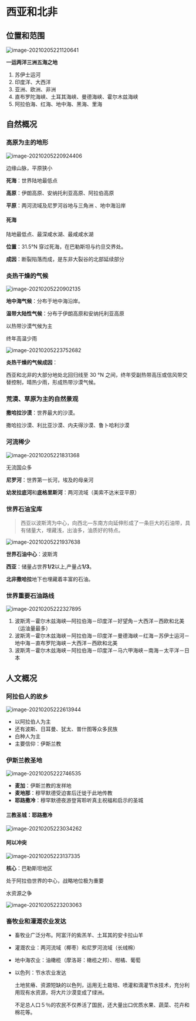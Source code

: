 # 西亚和北非

## 位置和范围

![image-20210205221120641](https://img-1251985644.file.myqcloud.com/images/image-20210205221120641.png)

**一运两洋三洲五海之地**

1. 苏伊士运河
2. 印度洋、大西洋
3. 亚洲、欧洲、非洲
4. 直布罗陀海峡、土耳其海峡、曼德海峡、霍尔木兹海峡
5. 阿拉伯海、红海、地中海、黑海、里海

## 自然概况

### **高原为主**的地形

![image-20210205220924406](https://img-1251985644.file.myqcloud.com/images/image-20210205220924406.png)

边缘山脉，平原狭小

**死海**：世界陆地最低点

**高原**：伊朗高原、安纳托利亚高原、阿拉伯高原

**平原**：两河流域及尼罗河谷地与三角洲 、地中海沿岸

#### 死海

陆地最低点、最深咸水湖、最咸咸水湖

**位置**：31.5°N 穿过死海，在巴勒斯坦与约旦交界处。

**成因**：断裂陷落而成，是东非大裂谷的北部延续部分

### **炎热干燥**的气候

![image-20210205220902135](https://img-1251985644.file.myqcloud.com/images/image-20210205220902135.png)

**地中海气候**：分布于地中海沿岸。

**温带大陆性气候**：分布于伊朗高原和安纳托利亚高原

以热带沙漠气候为主

终年高温少雨

![image-20210205223752682](https://img-1251985644.file.myqcloud.com/images/image-20210205223752682.png)

**炎热干燥的气候成因**：

西亚和北非的大部分地处北回归线至 30 °N 之间，终年受副热带高压或信风带交替控制，晴热少雨，形成热带沙漠气候。

### **荒漠、草原为主**的自然景观

**撒哈拉沙漠**：世界最大的沙漠。

撒哈拉沙漠、利比亚沙漠、内夫得沙漠、鲁卜哈利沙漠

### 河流稀少

![image-20210205221831368](https://img-1251985644.file.myqcloud.com/images/image-20210205221831368.png)

无流国众多

**尼罗河**：世界第一长河，埃及的母亲河

**幼发拉底河**和**底格里斯河**：两河流域（美索不达米亚平原）

### 世界**石油宝库**

> 西亚以波斯湾为中心，向西北—东南方向延伸形成了一条巨大的石油带，具有储量大，埋藏浅，出油多，油质好的特点。

![image-20210205221937638](https://img-1251985644.file.myqcloud.com/images/image-20210205221937638.png)

**世界石油中心**：波斯湾

**西亚**：储量占世界**1/2**以上,产量占**1/3**。

**北非撒哈拉**地下也埋藏着丰富的石油。

### 世界重要**石油路线**

![image-20210205222327895](https://img-1251985644.file.myqcloud.com/images/image-20210205222327895.png)

1. 波斯湾－霍尔木兹海峡—阿拉伯海－印度洋－好望角－大西洋－西欧和北美（运油量最多）
2. 波斯湾－霍尔木兹海峡－阿拉伯海－印度洋－曼德海峡－红海－苏伊士运河－地中海－直布罗陀海峡－大西洋－西欧和北美
3. 波斯湾－霍尔木兹海峡－阿拉伯海－印度洋－马六甲海峡－南海－太平洋－日本

## 人文概况

### **阿拉伯人**的故乡

![image-20210205222613944](https://img-1251985644.file.myqcloud.com/images/image-20210205222613944.png)

- 以阿拉伯人为主
- 还有波斯、日耳曼、犹太、普什图等众多民族
- 白种人为主
- 主要信仰：伊斯兰教

### 伊斯兰教圣地

![image-20210205222746535](https://img-1251985644.file.myqcloud.com/images/image-20210205222746535.png)

- **麦加**：伊斯兰教的发祥地
- **麦地那**：穆罕默德受迫害后迁徙于此地传教
- **耶路撒冷**：穆罕默德夜游登宵聆听真主祝福和启示的圣城

#### 三教圣城：**耶路撒冷**

![image-20210205223034262](https://img-1251985644.file.myqcloud.com/images/image-20210205223034262.png)

#### 阿以冲突

![image-20210205223137335](https://img-1251985644.file.myqcloud.com/images/image-20210205223137335.png)

**核心**：巴勒斯坦地区

处于阿拉伯世界的中心，战略地位极为重要

水资源之争

![image-20210205223203063](https://img-1251985644.file.myqcloud.com/images/image-20210205223203063.png)

### 畜牧业和灌溉农业发达

- 畜牧业广泛分布。阿富汗的紫羔羊、土耳其的安卡拉山羊

- 灌溉农业：两河流域（椰枣）和尼罗河流域（长绒棉）

- 地中海农业：油橄榄（摩洛哥：橄榄之邦）、柑橘、葡萄

- 以色列：节水农业发达

  土地贫瘠、资源短缺的以色列，运用无土栽培、喷灌和滴灌节水技术，充分利用现有水资源，将大片沙漠变成了绿洲。

  不足总人口５％的农民不仅养活了国民，还大量出口优质水果、蔬菜、花卉和棉花等。
